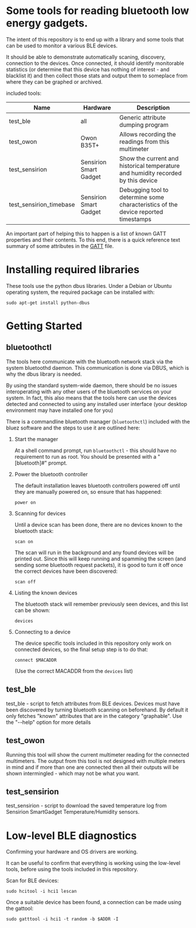# Some tools for reading bluetooth low energy gadgets.

The intent of this repository is to end up with a library and some tools
that can be used to monitor a various BLE devices.

It should be able to demonstrate automatically scaning, discovery, connection
to the devices.  Once connected, it should identify monitorable statistics
(or determine that this device has nothing of interest - and blacklist it)
and then collect those stats and output them to someplace from where they
can be graphed or archived.

included tools:

| Name | Hardware | Description |
| ---- | -------- | ----------- |
| test_ble | all | Generic attribute dumping program |
| test_owon | Owon B35T+ | Allows recording the readings from this multimeter |
| test_sensirion | Sensirion Smart Gadget | Show the current and historical temperature and humidity recorded by this device |
| test_sensirion_timebase | Sensirion Smart Gadget | Debugging tool to determine some characteristics of the device reported timestamps |

An important part of helping this to happen is a list of known GATT
properties and their contents.  To this end, there is a quick reference
text summary of some attributes in the [GATT] file.

[GATT]: ./GATT

# Installing required libraries

These tools use the python dbus libraries.  Under a Debian or Ubuntu operating
system, the required package can be installed with:

    sudo apt-get install python-dbus

# Getting Started

## bluetoothctl

The tools here communicate with the bluetooth network stack via the system
bluetoothd daemon.  This communication is done via DBUS, which is why the
dbus library is needed.

By using the standard system-wide daemon, there should be no issues
interoperating with any other users of the bluetooth services on your
system.  In fact, this also means that the tools here can use the devices
detected and connected to using any installed user interface (your desktop
environment may have installed one for you)

There is a commandline bluetooth manager (`bluetoothctl`) included with
the bluez software and the steps to use it are outlined here:

1. Start the manager

   At a shell command prompt, run `bluetoothctl` - this should have no
   requirement to run as root.  You should be presented with a "[bluetooth]#"
   prompt.

1. Power the bluetooth controller

   The default installation leaves bluetooth controllers powered off until
   they are manually powered on, so ensure that has happened:

    ```
    power on
    ```

1. Scanning for devices

   Until a device scan has been done, there are no devices known to the
   bluetooth stack:

    ```
    scan on
    ```

   The scan will run in the background and any found devices will be printed
   out.  Since this will keep running and spamming the screen (and sending
   some bluetooth request packets), it is good to turn it off once the correct
   devices have been discovered:

    ```
    scan off
    ```

1. Listing the known devices

   The bluetooth stack will remember previously seen devices, and this list
   can be shown:

    ```
    devices
    ```

1. Connecting to a device

   The device specific tools included in this repository only work on connected
   devices, so the final setup step is to do that:

    ```
    connect $MACADDR
    ```

   (Use the correct MACADDR from the `devices` list)

## test_ble

test_ble        - script to fetch attributes from BLE devices.
    Devices must have been discovered by turning bluetooth scanning on
    beforehand.  By default it only fetches "known" attributes that are
    in the category "graphable".  Use the "--help" option for more details

## test_owon

Running this tool will show the current multimeter reading for the connected
multimeters.  The output from this tool is not designed with multiple meters
in mind and if more than one are connected then all their outputs will be
shown intermingled - which may not be what you want.

## test_sensirion

test_sensirion  - script to download the saved temperature log from Sensirion
    SmartGadget Temperature/Humidity sensors.

# Low-level BLE diagnostics

Confirming your hardware and OS drivers are working.

It can be useful to confirm that everything is working using the low-level
tools, before using the tools included in this repository.

Scan for BLE devices:

    sudo hcitool -i hci1 lescan

Once a suitable device has been found, a connection can be made using the
gattool:

    sudo gatttool -i hci1 -t random -b $ADDR -I
